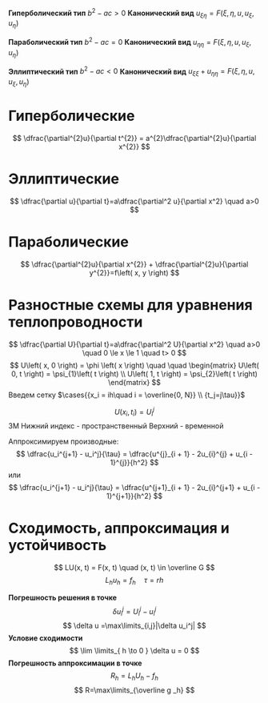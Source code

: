 **Гиперболический тип**
	$b^2-ac>0$
**Канонический вид**
	$u_{\xi\eta}=F(\xi,\eta, u, u_\xi, u_\eta)$

**Параболический тип**
	$b^2-ac=0$
**Канонический вид**
	$u_{\eta\eta}=F(\xi,\eta, u, u_\xi, u_\eta)$

**Эллиптический тип**
	$b^2-ac<0$
**Канонический вид**
	$u_{\xi\xi}+u_{\eta\eta}=F(\xi,\eta, u, u_\xi, u_\eta)$
# Гиперболические
$$
\dfrac{\partial^{2}u}{\partial t^{2}} = a^{2}\dfrac{\partial^{2}u}{\partial x^{2}}
$$
# Эллиптические
$$
\dfrac{\partial u}{\partial t}=a\dfrac{\partial^2 u}{\partial x^2} \quad a>0
$$
# Параболические
$$
\dfrac{\partial^{2}u}{\partial x^{2}} + \dfrac{\partial^{2}u}{\partial y^{2}}=f\left( x, y \right)
$$



# Разностные схемы для уравнения теплопроводности
$$
\dfrac{\partial U}{\partial t}=a\dfrac{\partial^2 U}{\partial x^2} \quad a>0 \quad 0 \le x \le 1 \quad t> 0
$$
$$
U\left( x, 0 \right) = \phi \left( x \right)  \quad  \quad \begin{matrix}
U\left( 0, t \right)  = \psi_{1}\left( t \right)    \\
U\left( 1, t \right) = \psi_{2}\left( t \right) 
\end{matrix}
$$
Введем сетку $\cases{{x_i = ih\quad i = \overline{0, N}} \\ {t_j=j\tau}}$ 

$$
U\left( x_{i}, t_{i} \right) = U^{j}_{i}
$$
3М
	Нижний индекс - пространственный
	Верхний - временной

Аппроксимируем производные:
$$
\dfrac{u_i^{j+1} - u_i^j}{\tau} = \dfrac{u^{j}_{i + 1} - 2u_{i}^{j} + u_{i - 1}^{j}}{h^2}
$$
или
$$
\dfrac{u_i^{j+1} - u_i^j}{\tau} = \dfrac{u^{j+1}_{i + 1} - 2u_{i}^{j+1} + u_{i - 1}^{j+1}}{h^2}
$$
# Сходимость, аппроксимация и устойчивость
$$
LU(x, t) = F(x, t) \quad (x, t) \in \overline G
$$
$$
L_{h}u_{h} = f_{h}\quad \tau = rh
$$

**Погрешность решения в точке**
$$
\delta u^j_i=U^j_i-u_i^j
$$
$$
\delta u =\max\limits_{i,j}|\delta u_i^j|
$$
**Условие сходимости**
$$
\lim \limits_{ h \to 0 } \delta u = 0
$$
**Погрешность аппроксимации в точке**
$$
R_h=L_h U_h - f_h
$$
$$
R=\max\limits_{\overline g _h}
$$






